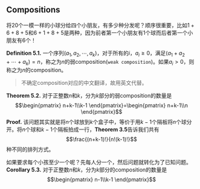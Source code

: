 ## Compositions
将20个一模一样的小球分给四个小朋友，有多少种分发呢？顺序很重要，比如$1 + 6 + 8 + 5$和$6 + 1 + 8 + 5$是两种，因为前者第一个小朋友有1个球而后者第一个小朋友有6个！

**Definition 5.1.** 一个序列$(a_1,a_2,\cdots,a_k)$，对于所有的$i$，$a_i\geq0$，满足$(a_1+a_2+\cdots+a_k)=n$，称之为$n$的弱composition(`weak composition`)。如果$a_i>0$，则称之为$n$的composition。  
> 不确定composition对应的中文翻译，故用英文代替。

**Theorem 5.2.** 对于正整数$n$和$k$，分为$k$部分的弱composition的数量是
$$\begin{pmatrix}
n+k-1\\k-1
\end{pmatrix}=\begin{pmatrix}
n+k-1\\n
\end{pmatrix}$$
**Proof.** 该问题其实就是将$n$个球放到$k$个盒子中，等价于用$k-1$个隔板将$n$个球分开。将$n$个球和$k-1$个隔板拍成一行，**Theorem 3.5**告诉我们共有
$$\frac{(n+k-1)!}{n!(k-1)!}$$
种不同的排列方式。

如果要求每个小孩至少一个呢？先每人分一个，然后问题就转化为了已知问题。  
**Corollary 5.3.** 对于正整数$n$和$k$，分为$k$部分的composition的数量是
$$\begin{pmatrix}
n-1\\k-1
\end{pmatrix}$$

